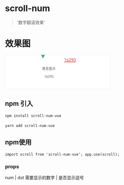 <!--
 * @Author: your name
 * @Date: 2021-07-16 16:28:14
 * @LastEditTime: 2021-07-19 14:39:49
 * @LastEditors: Please set LastEditors
 * @Description: In User Settings Edit
 * @FilePath: /scroll-num-vue/README.md
-->
# scroll-num

> '数字翻滚效果'

# 效果图

![Image](https://raw.githubusercontent.com/wanghui159753/scroll-num/master/src/img/link.gif)


## npm 引入

``` bash
npm install scroll-num-vue

yarn add scroll-num-vue
```

## npm使用
`
import scroll from 'scroll-num-vue';
app.use(scroll);
`

### props

num  |  dot
需要显示的数字  |  是否显示逗号

